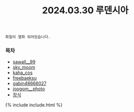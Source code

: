 ﻿---
title: 2024.03.30 루덴시아
categories: [2024, 야외, 코스프레]
comments: false
model: [
    "ludensia240330_sawall__99",
    "ludensia240330_sky_moom",
    "ludensia240330_kaha_cos",
    "ludensia240330_freebaeksu",
    "ludensia240330_gabin48666027",
    "ludensia240330_joogom__photo",
    "ludensia240330_Undefined",
]
thumbnail: /assets/img/2024/03-30/사월/B61220240403160721384.jpg
---

`화질이 열화 되어있습니다.`

### 목차
- [sawall__99](#sawall__99)
- [sky_moom](#sky_moom)
- [kaha_cos](#kaha_cos)
- [freebaeksu](#freebaeksu)
- [gabin48666027](#gabin48666027)
- [joogom__photo](#joogom__photo)
- [장식](#Undefined)

{% include include.html %}